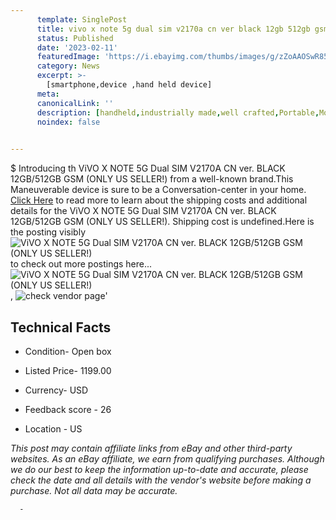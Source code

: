 ```yaml
---
      template: SinglePost
      title: vivo x note 5g dual sim v2170a cn ver black 12gb 512gb gsm only us seller 
      status: Published
      date: '2023-02-11'
      featuredImage: 'https://i.ebayimg.com/thumbs/images/g/zZoAAOSwR85jN0xs/s-l225.jpg'
      category: News
      excerpt: >-
        [smartphone,device ,hand held device]
      meta:
      canonicalLink: ''
      description: [handheld,industrially made,well crafted,Portable,Mobile,Compact,Convenient,Lightweight,Maneuverable,Man-portable,Miniature,Carriable,Hand-held,Light,Holdable,Transportable,Mobile device,Pocket-sized,On-the-go,Wireless,Cordless,Compact size,Convenient size, smartphone,device ,hand held device]
      noindex: false
      

---
```

$
      Introducing th ViVO X NOTE 5G Dual SIM V2170A CN ver. BLACK 12GB/512GB GSM (ONLY US SELLER!) from a well-known brand.This Maneuverable device  is sure to be a Conversation-center in your home. [Click Here](https://www.ebay.com/itm/314320289449?hash=item492ef2fea9%3Ag%3AzZoAAOSwR85jN0xs&mkevt=1&mkcid=1&mkrid=711-53200-19255-0&campid=%253CePNCampaignId%253E&customid=%253CreferenceId%253E&toolid=10049) to read more to learn about the shipping costs and additional details for the ViVO X NOTE 5G Dual SIM V2170A CN ver. BLACK 12GB/512GB GSM (ONLY US SELLER!). Shipping cost is undefined.Here is the posting visibly ![ViVO X NOTE 5G Dual SIM V2170A CN ver. BLACK 12GB/512GB GSM (ONLY US SELLER!)](https://i.ebayimg.com/thumbs/images/g/zZoAAOSwR85jN0xs/s-l225.jpg) to check out more postings here... ![ViVO X NOTE 5G Dual SIM V2170A CN ver. BLACK 12GB/512GB GSM (ONLY US SELLER!)](https://i.ebayimg.com/images/g/zZoAAOSwR85jN0xs/s-l1600.jpg), ![check vendor page](https://origin-galleryplus.ebayimg.com/ws/web/314320289449_2_0_1/225x225.jpg,https://origin-galleryplus.ebayimg.com/ws/web/314320289449_3_0_1/225x225.jpg,https://origin-galleryplus.ebayimg.com/ws/web/314320289449_4_0_1/225x225.jpg,https://origin-galleryplus.ebayimg.com/ws/web/314320289449_5_0_1/225x225.jpg,https://origin-galleryplus.ebayimg.com/ws/web/314320289449_6_0_1/225x225.jpg)'

      

 ## Technical Facts 



     
      

 - Condition- Open box 


      

 - Listed Price- 1199.00 


      

 - Currency- USD 


      

 - Feedback score - 26 


      

 - Location - US 


      
      

 *_This post may contain affiliate links from eBay and other third-party websites. As an eBay affiliate, we earn from qualifying purchases. Although we do our best to keep the information up-to-date and accurate, please check the date and all details with the vendor's website before making a purchase. Not all data may be accurate._*




      -
